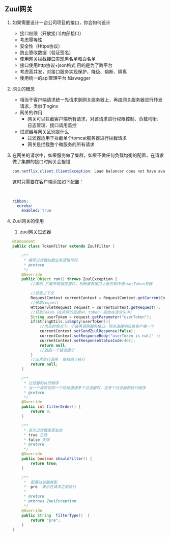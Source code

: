 ## Zuul网关

1. 如果需要设计一台公司项目的接口，你会如何设计
   * 接口权限（开放接口|内部接口）
   * 考虑幂等性
   * 安全性（Https协议）
   * 防止篡改数据（验证签名）
   * 使用网关拦截接口实现黑名单和白名单
   * 接口使用http协议+json格式  目的是为了跨平台
   * 考虑高并发，对接口服务实现保护，降级、熔断、隔离
   * 使用统一的api管理平台  如swagger

2. 网关的概念
   * 相当于客户端请求统一先请求到网关服务器上，再由网关服务器进行转发请求，类似于nginx
   * 网关的作用
     * 网关可以拦截客户端所有请求，对该请求进行权限控制、负载均衡、日志管理、接口调用监控
   * 过滤器与网关区别是什么
     * 过滤器适用于拦截单个tomcat服务器进行拦截请求
     * 网关是拦截整个微服务的所有请求

3. 在网关的请求中，如果服务做了集群，如果不做任何负载均衡的配置，在请求做了集群的接口时网关会报错

   ```java
   com.netflix.client.ClientException: Load balancer does not have available server for client：xxx
   ```

   这时只需要在客户端添加如下配置：

   ​	

   ```yml
   ribbon:
     eureka:
       enabled: true
   ```

   

4. Zuul网关的使用

   1. zuul网关过滤器

   ```java
   @Component
   public class TokenFilter extends ZuulFilter {
   
       /**
        * 编写过滤器拦截业务逻辑代码
        * @return
        */
       @Override
       public Object run() throws ZuulException {
           //案例 拦截所有服务接口，判断服务接口上是否有传递userToken参数
   
           //获取上下文
           RequestContext currentContext = RequestContext.getCurrentContext();
           //获取request
           HttpServletRequest request = currentContext.getRequest();
           //获取Token（在实际的应用中，token一般放在请求头中）
           String userToken = request.getParameter("userToken");
           if(StringUtils.isEmpty(userToken)){
               //为空的情况下，不会再调用服务接口，网关直接响应给客户端一个
               currentContext.setSendZuulResponse(false);
               currentContext.setResponseBody("userToken is null" );
               currentContext.setResponseStatusCode(401);
               return null;
               //返回一个错误提示
           }
           //正常执行调用  继续向下执行
           return null;
       }
   
       /**
        * 过滤器的执行顺序
        * 当一个请求在同一个阶段遭遇多个过滤器时，这多个过滤器的执行顺序
        * @return
        */
       @Override
       public int filterOrder() {
           return 0;
       }
   
       /**
        * 表示过滤器是否生效
        * true 生效
        * false 失效
        * @return
        */
       @Override
       public boolean shouldFilter() {
           return true;
       }
   
       /**
        *  配置过滤器类型
        *  pre  表示在请求之前执行
        *
        * @return
        * @throws ZuulException
        */
       @Override  
       public String  filterType()  {
           return "pre";
       }
   }
   
   ```

   

